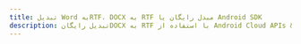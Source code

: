 ---title: تبدیل Word بهRTF، DOCX به RTF مبدل رایگان یا Android SDKdescription: تبدیل رایگانDOCX به RTF با استفاده از Android Cloud APIs & SDK. همچنین اسناد Microsoft Word و OpenOffice را در Cloud ایجاد، ویرایش و رندر کنید.---